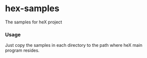 hex-samples
===========

The samples for heX project


### Usage
Just copy the samples in each directory to the path where heX main program resides.
